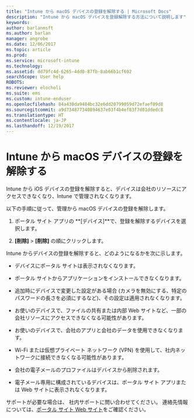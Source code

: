 ```yaml
---
title: "Intune から macOS デバイスの登録を解除する | Microsoft Docs"
description: "Intune から macOS デバイスを登録解除する方法について説明します"
keywords: 
author: barlanmsft
ms.author: barlan
manager: angrobe
ms.date: 12/06/2017
ms.topic: article
ms.prod: 
ms.service: microsoft-intune
ms.technology: 
ms.assetid: dd79fc4d-6265-4dd0-87fb-8ab66b1cf692
searchScope: User help
ROBOTS: 
ms.reviewer: elocholi
ms.suite: ems
ms.custom: intune-enduser
ms.openlocfilehash: 84a430da9484bc32e6dd20799059d72efaef09d8
ms.sourcegitcommit: a9d734877340894637e03f4b4ef83f7d01ddedc8
ms.translationtype: HT
ms.contentlocale: ja-JP
ms.lasthandoff: 12/19/2017
---
```

# <a name="unenroll-your-macos-device-from-intune"></a>Intune から macOS デバイスの登録を解除する

Intune から iOS デバイスの登録を解除すると、デバイスは会社のリソースにアクセスできなくなり、Intune で管理されなくなります。

以下の手順に従って、管理から macOS デバイスの登録を解除します。

1.  ポータル サイト アプリの **[デバイス]**で、登録を解除するデバイスを選択します。

2.  **[削除]** > **[削除]** の順にクリックします。

Intune からデバイスの登録を解除すると、どのようになるかを次に示します。

-   デバイスにポータル サイトは表示されなくなります。

-   ポータル サイトからアプリケーションをインストールできなくなります。

-   追加時にデバイスで変更した設定がある場合 (カメラを無効にする、特定のパスワードの長さを必須にするなど)、その設定は適用されなくなります。

-   お使いのデバイスで、ファイルの共有または内部 Web サイトなど、一部の会社リソースにアクセスできなくなる可能性があります。

-   お使いのデバイスで、会社のアプリと会社のデータを使用できなくなります。

-   Wi-Fi または仮想プライベート ネットワーク (VPN) を使用して、社内ネットワークに接続できなくなる可能性があります。

-   会社の電子メールのプロファイルはデバイスから削除されます。

-   電子メール専用に構成されているデバイスは、ポータル サイト アプリまたは Web サイトに表示されなくなります。

サポートが必要な場合は、 社内サポートに問い合わせてください。 連絡先情報については、[ポータル サイト Web サイト](https://portal.manage.microsoft.com#HelpDeskDialog)をご確認ください。
